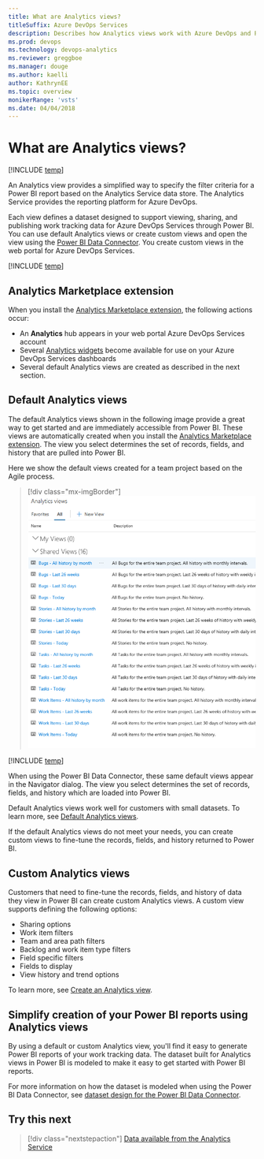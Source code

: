```yaml
---
title: What are Analytics views?
titleSuffix: Azure DevOps Services
description: Describes how Analytics views work with Azure DevOps and Power BI integration 
ms.prod: devops
ms.technology: devops-analytics
ms.reviewer: greggboe
ms.manager: douge
ms.author: kaelli
author: KathrynEE
ms.topic: overview
monikerRange: 'vsts'
ms.date: 04/04/2018
---
```


# What are Analytics views?

[!INCLUDE [temp](../../_shared/version-vsts-only.md)]

An Analytics view provides a simplified way to specify the filter criteria for a Power BI report based on the Analytics Service data store. The Analytics Service provides the reporting platform for Azure DevOps.

Each view defines a dataset designed to support viewing, sharing, and publishing work tracking data for Azure DevOps Services through Power BI. You can use default Analytics views or create custom views and open the view using the [Power BI Data Connector](../powerbi/data-connector-connect.md). You create custom views in the web portal for Azure DevOps Services. 

[!INCLUDE [temp](../_shared/analytics-view-availability.md)]

## Analytics Marketplace extension 

When you install the [Analytics Marketplace extension](https://marketplace.visualstudio.com/items?itemName=ms.vss-analytics), the following actions occur: 
- An **Analytics** hub appears in your web portal Azure DevOps Services account
- Several [Analytics widgets](analytics-widgets.md) become available for use on your Azure DevOps Services dashboards 
- Several default Analytics views are created as described in the next section. 

## Default Analytics views

The default Analytics views shown in the following image provide a great way to get started and are immediately accessible from Power BI. These views are automatically created when you install the [Analytics Marketplace extension](https://marketplace.visualstudio.com/items?itemName=ms.vss-analytics). The view you select determines the set of records, fields, and history that are pulled into Power BI.  

Here we show the default views created for a team project based on the Agile process. 

> [!div class="mx-imgBorder"] 
> ![Default Analytics views](./_img/default-views/default-views.png)

[!INCLUDE [temp](../_shared/analytics-image-differences.md)] 

When using the Power BI Data Connector, these same default views appear in the Navigator dialog. The view you select determines the set of records, fields, and history which are loaded into Power BI. 

Default Analytics views work well for customers with small datasets. To learn more, see [Default Analytics views](analytics-default-views.md).

If the default Analytics views do not meet your needs, you can create custom views to fine-tune the records, fields, and history returned to Power BI.


## Custom Analytics views

Customers that need to fine-tune the records, fields, and history of data they view in Power BI can create custom Analytics views. A custom view supports defining the following options:
- Sharing options
- Work item filters 
- Team and area path filters
- Backlog and work item type filters
- Field specific filters 
- Fields to display 
- View history and trend options 

To learn more, see [Create an Analytics view](./analytics-views-create.md).

## Simplify creation of your Power BI reports using Analytics views 

By using a default or custom Analytics view, you'll find it easy to generate Power BI reports of your work tracking data. The dataset built for Analytics views in Power BI is modeled to make it easy to get started with Power BI reports.

For more information on how the dataset is modeled when using the Power BI Data Connector, see [dataset design for the Power BI Data Connector](../powerbi/data-connector-dataset.md).

<a id="q-a">  </a>
## Try this next
> [!div class="nextstepaction"]
> [Data available from the Analytics Service](data-available-in-analytics.md)

 
